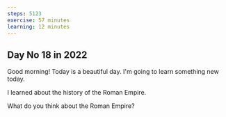 ```yaml
---
steps: 5123
exercise: 57 minutes
learning: 12 minutes
---
```

## Day No 18 in 2022
Good morning! Today is a beautiful day.
I'm going to learn something new today.

I learned about the history of the Roman Empire.

What do you think about the Roman Empire?
